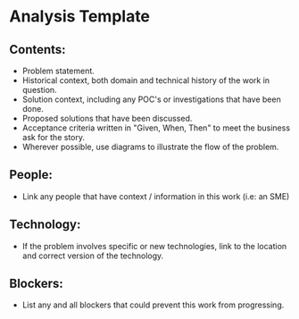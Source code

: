 # Analysis Template 

## Contents:  
- Problem statement.
- Historical context, both domain and technical history of the work in question.
- Solution context, including any POC's or investigations that have been done.
- Proposed solutions that have been discussed.
- Acceptance criteria written in "Given, When, Then" to meet the business ask for the story.
- Wherever possible, use diagrams to illustrate the flow of the problem.

## People: 
- Link any people that have context / information in this work (i.e: an SME)

## Technology:  
- If the problem involves specific or new technologies, link to the location and correct 
  version of the technology. 
  
## Blockers: 
- List any and all blockers that could prevent this work from progressing. 